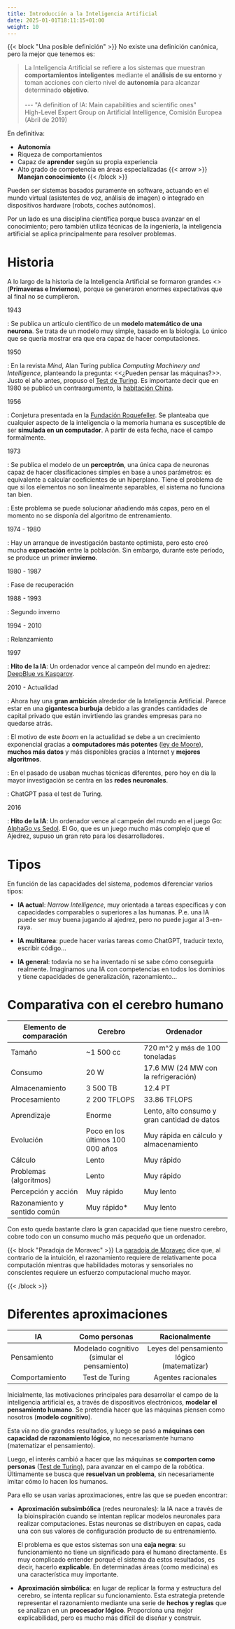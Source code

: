 ```yaml
---
title: Introducción a la Inteligencia Artificial
date: 2025-01-01T18:11:15+01:00
weight: 10
---
```


{{< block "Una posible definición" >}}
No existe una definición canónica, pero la mejor que tenemos es:

> La Inteligencia Artificial se refiere a los sistemas que muestran
> **comportamientos inteligentes** mediante el **análisis de su entorno**
> y toman acciones con cierto nivel de **autonomía** para alcanzar determinado
> **objetivo**.
> <br><br>
> --- "A definition of IA: Main capabilities and scientific ones" <br>
> High-Level Expert Group on Artificial Intelligence, Comisión Europea (Abril de 2019)

En definitiva:

- **Autonomía**
- Riqueza de comportamientos
- Capaz de **aprender** según su propia experiencia
- Alto grado de competencia en áreas especializadas {{< arrow >}} **Manejan conocimiento**
{{< /block >}}

Pueden ser sistemas basados puramente en software, actuando en el mundo virtual
(asistentes de voz, análisis de imagen) o integrado en dispositivos hardware
(robots, coches autónomos).

Por un lado es una disciplina científica porque busca avanzar en el
conocimiento; pero también utiliza técnicas de la ingeniería, la inteligencia
artificial se aplica principalmente para resolver problemas.

# Historia

A lo largo de la historia de la Inteligencia Artificial se formaron grandes
<<picos y valles>> (**Primaveras e Inviernos**), porque se generaron enormes
expectativas que al final no se cumplieron.

1943

: Se publica un artículo científico de un **modelo matemático de una
  neurona**. Se trata de un modelo muy simple, basado en la biología. Lo único que
  se quería mostrar era que era capaz de hacer computaciones.

1950

: En la revista _Mind_, Alan Turing publica _Computing Machinery and
  Intelligence_, planteando la pregunta: <<¿Pueden pensar las máquinas?>>.
  Justo el año antes, propuso el [Test de Turing]. Es importante decir que
  en 1980 se publicó un contraargumento, la [habitación China].

1956

: Conjetura presentada en la [Fundación Roquefeller]. Se planteaba que cualquier
  aspecto de la inteligencia o la memoria humana es susceptible de ser **simulada en
  un computador**. A partir de esta fecha, nace el campo formalmente.

1973

: Se publica el modelo de un **perceptrón**, una única capa de neuronas capaz de
  hacer clasificaciones simples en base a unos parámetros: es equivalente
  a calcular coeficientes de un hiperplano. Tiene el problema de que si los
  elementos no son linealmente separables, el sistema no funciona tan bien.

: Este problema se puede solucionar añadiendo más capas, pero en el momento no
  se disponía del algoritmo de entrenamiento.

1974 - 1980

: Hay un arranque de investigación bastante optimista, pero esto creó mucha
  **expectación** entre la población. Sin embargo, durante este período, se
  produce un primer **invierno**.

1980 - 1987

: Fase de recuperación

1988 - 1993

: Segundo inverno

1994 - 2010

: Relanzamiento

1997

: **Hito de la IA**: Un ordenador vence al campeón del mundo en ajedrez: [DeepBlue vs Kasparov].

2010 - Actualidad

: Ahora hay una **gran ambición** alrededor de la Inteligencia Artificial.
  Parece estar en una **gigantesca burbuja** debido a las
  grandes cantidades de capital privado que están invirtiendo las grandes empresas
  para no quedarse atrás.

: El motivo de este _boom_ en la actualidad se debe a un crecimiento exponencial
  gracias a **computadores más potentes** ([ley de Moore]), **muchos más datos**
  y más disponibles gracias a Internet y **mejores algoritmos**.

: En el pasado de usaban muchas técnicas diferentes, pero hoy en día la mayor
  investigación se centra en las **redes neuronales**.

: ChatGPT pasa el test de Turing.

2016

: **Hito de la IA**: Un ordenador vence al campeón del mundo en el juego Go: [AlphaGo vs Sedol].
  El Go, que es un juego mucho más complejo que el Ajedrez, supuso un gran reto
  para los desarrolladores.

# Tipos

En función de las capacidades del sistema, podemos diferenciar varios tipos:

- **IA actual**: _Narrow Intelligence_, muy orientada a tareas específicas y con
  capacidades comparables o superiores a las humanas. P.e. una IA puede ser muy
  buena jugando al ajedrez, pero no puede jugar al 3-en-raya.

- **IA multitarea**: puede hacer varias tareas como ChatGPT, traducir texto,
  escribir código...

- **IA general**: todavía no se ha inventado ni se sabe cómo conseguirla
  realmente. Imaginamos una IA con competencias en todos los dominios y tiene
  capacidades de generalización, razonamiento...

# Comparativa con el cerebro humano

| Elemento de comparación      | Cerebro                          | Ordenador                                    |
|------------------------------|----------------------------------|----------------------------------------------|
| Tamaño                       | ~1 500 cc                        | 720 m^2 y más de 100 toneladas               |
| Consumo                      | 20 W                             | 17.6 MW (24 MW con la refrigeración)         |
| Almacenamiento               | 3 500 TB                         | 12.4 PT                                      |
| Procesamiento                | 2 200 TFLOPS                     | 33.86 TFLOPS                                 |
| Aprendizaje                  | Enorme                           | Lento, alto consumo y gran cantidad de datos |
| Evolución                    | Poco en los últimos 100 000 años | Muy rápida en cálculo y almacenamiento       |
| Cálculo                      | Lento                            | Muy rápido                                   |
| Problemas (algoritmos)       | Lento                            | Muy rápido                                   |
| Percepción y acción          | Muy rápido                       | Muy lento                                    |
| Razonamiento y sentido común | Muy rápido*                      | Muy lento                                    |

Con esto queda bastante claro la gran capacidad que tiene nuestro cerebro, cobre
todo con un consumo mucho más pequeño que un ordenador.

{{< block "Paradoja de Moravec" >}}
La [paradoja de Moravec] dice que, al contrario de la intuición, el razonamiento
requiere de relativamente poca computación mientras que habilidades motoras
y sensoriales no conscientes requiere un esfuerzo computacional mucho mayor.

[paradoja de Moravec]: https://en.wikipedia.org/wiki/Moravec%27s_paradox
{{< /block >}}

# Diferentes aproximaciones

| IA             | Como personas      | Racionalmente                |
|----------------|:------------------:|:----------------------------:|
| Pensamiento    | Modelado cognitivo <br> (simular el pensamiento) | Leyes del pensamiento lógico <br> (matematizar) |
| Comportamiento | Test de Turing     | Agentes racionales           |

Inicialmente, las motivaciones principales para desarrollar el campo de la
inteligencia artificial es, a través de dispositivos electrónicos, **modelar el
pensamiento humano**. Se pretendía hacer que las máquinas piensen como nosotros
(**modelo cognitivo**).

Esta vía no dio grandes resultados, y luego se pasó a **máquinas con capacidad
de razonamiento lógico**, no necesariamente humano (matematizar el pensamiento).

Luego, el interés cambió a hacer que las máquinas se **comporten como personas**
([Test de Turing]), para avanzar en el campo de la robótica. Últimamente se
busca que **resuelvan un problema**, sin necesariamente imitar cómo lo hacen los
humanos.

Para ello se usan varias aproximaciones, entre las que se pueden encontrar:

- **Aproximación subsimbólica** (redes neuronales): la IA nace a través de la
    bioinspiración cuando se intentan replicar modelos neuronales para realizar
    computaciones. Estas neuronas se distribuyen en capas, cada una con sus
    valores de configuración producto de su entrenamiento.

    El problema es que estos sistemas son una **caja negra**: su funcionamiento
    no tiene un significado para el humano directamente. Es muy complicado
    entender porqué el sistema da estos resultados, es decir, hacerlo
    **explicable**. En determinadas áreas (como medicina) es una característica
    muy importante.

- **Aproximación simbólica**: en lugar de replicar la forma y estructura del
    cerebro, se intenta replicar su funcionamiento. Esta estrategia pretende
    representar el razonamiento mediante una serie de **hechos y reglas** que se
    analizan en un **procesador lógico**. Proporciona una mejor explicabilidad, pero
    es mucho más difícil de diseñar y construir.

[Fundación Roquefeller]: https://www.rockefellerfoundation.org/
[ley de Moore]: https://en.wikipedia.org/wiki/Moore's_law
[Test de Turing]: https://en.wikipedia.org/wiki/Turing_test
[habitación China]: https://en.wikipedia.org/wiki/Chinese_room
[DeepBlue vs Kasparov]: https://en.wikipedia.org/wiki/Deep_Blue_versus_Garry_Kasparov
[AlphaGo vs Sedol]: https://en.wikipedia.org/wiki/AlphaGo_versus_Lee_Sedol
